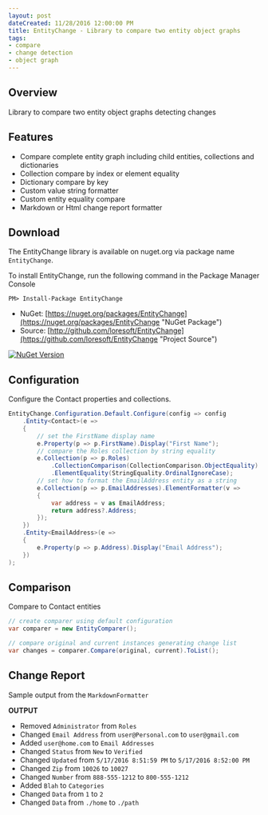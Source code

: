 ```yaml
---
layout: post
dateCreated: 11/28/2016 12:00:00 PM
title: EntityChange - Library to compare two entity object graphs
tags:
- compare
- change detection 
- object graph 
---
```


## Overview

Library to compare two entity object graphs detecting changes

## Features

- Compare complete entity graph including child entities, collections and dictionaries
- Collection compare by index or element equality
- Dictionary compare by key
- Custom value string formatter
- Custom entity equality compare
- Markdown or Html change report formatter

## Download

The EntityChange library is available on nuget.org via package name `EntityChange`.

To install EntityChange, run the following command in the Package Manager Console

    PM> Install-Package EntityChange

* NuGet: [https://nuget.org/packages/EntityChange](https://nuget.org/packages/EntityChange "NuGet Package")
* Source: [http://github.com/loresoft/EntityChange](https://github.com/loresoft/EntityChange "Project Source")

[![NuGet Version](https://img.shields.io/nuget/v/EntityChange.svg?style=flat-square)](https://www.nuget.org/packages/EntityChange/)

## Configuration

Configure the Contact properties and collections.

```c#
EntityChange.Configuration.Default.Configure(config => config
    .Entity<Contact>(e =>
    {
        // set the FirstName display name
        e.Property(p => p.FirstName).Display("First Name");
        // compare the Roles collection by string equality
        e.Collection(p => p.Roles)
            .CollectionComparison(CollectionComparison.ObjectEquality)
            .ElementEquality(StringEquality.OrdinalIgnoreCase);
        // set how to format the EmailAddress entity as a string
        e.Collection(p => p.EmailAddresses).ElementFormatter(v =>
        {
            var address = v as EmailAddress;
            return address?.Address;
        });
    })
    .Entity<EmailAddress>(e =>
    {
        e.Property(p => p.Address).Display("Email Address");
    })
);
```

## Comparison

Compare to Contact entities

```c#
// create comparer using default configuration
var comparer = new EntityComparer();

// compare original and current instances generating change list 
var changes = comparer.Compare(original, current).ToList();
```

## Change Report

Sample output from the `MarkdownFormatter`

**OUTPUT** 

* Removed `Administrator` from `Roles`
* Changed `Email Address` from `user@Personal.com` to `user@gmail.com`
* Added `user@home.com` to `Email Addresses`
* Changed `Status` from `New` to `Verified`
* Changed `Updated` from `5/17/2016 8:51:59 PM` to `5/17/2016 8:52:00 PM`
* Changed `Zip` from `10026` to `10027`
* Changed `Number` from `888-555-1212` to `800-555-1212`
* Added `Blah` to `Categories`
* Changed `Data` from `1` to `2`
* Changed `Data` from `./home` to `./path`


